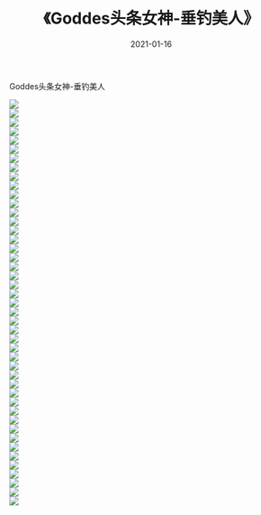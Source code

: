 ﻿---
layout: post
title:  《Goddes头条女神-垂钓美人》
date:   2021-01-16
img: http://img.660000.xyz/Sharelink/网络美图/2021/Goddes头条女神-垂钓美人/000.jpg
categories: [美女, 清纯, 唯美]
---

Goddes头条女神-垂钓美人

  ![](http://img.660000.xyz/Sharelink/网络美图/2021/Goddes头条女神-垂钓美人/001.jpg) <br> ![](http://img.660000.xyz/Sharelink/网络美图/2021/Goddes头条女神-垂钓美人/002.jpg) <br> ![](http://img.660000.xyz/Sharelink/网络美图/2021/Goddes头条女神-垂钓美人/003.jpg) <br> ![](http://img.660000.xyz/Sharelink/网络美图/2021/Goddes头条女神-垂钓美人/004.jpg) <br> ![](http://img.660000.xyz/Sharelink/网络美图/2021/Goddes头条女神-垂钓美人/005.jpg) <br> ![](http://img.660000.xyz/Sharelink/网络美图/2021/Goddes头条女神-垂钓美人/006.jpg) <br> ![](http://img.660000.xyz/Sharelink/网络美图/2021/Goddes头条女神-垂钓美人/007.jpg) <br> ![](http://img.660000.xyz/Sharelink/网络美图/2021/Goddes头条女神-垂钓美人/008.jpg) <br> ![](http://img.660000.xyz/Sharelink/网络美图/2021/Goddes头条女神-垂钓美人/009.jpg) <br> ![](http://img.660000.xyz/Sharelink/网络美图/2021/Goddes头条女神-垂钓美人/010.jpg) <br> ![](http://img.660000.xyz/Sharelink/网络美图/2021/Goddes头条女神-垂钓美人/011.jpg) <br> ![](http://img.660000.xyz/Sharelink/网络美图/2021/Goddes头条女神-垂钓美人/012.jpg) <br> ![](http://img.660000.xyz/Sharelink/网络美图/2021/Goddes头条女神-垂钓美人/013.jpg) <br> ![](http://img.660000.xyz/Sharelink/网络美图/2021/Goddes头条女神-垂钓美人/014.jpg) <br> ![](http://img.660000.xyz/Sharelink/网络美图/2021/Goddes头条女神-垂钓美人/015.jpg) <br> ![](http://img.660000.xyz/Sharelink/网络美图/2021/Goddes头条女神-垂钓美人/016.jpg) <br> ![](http://img.660000.xyz/Sharelink/网络美图/2021/Goddes头条女神-垂钓美人/017.jpg) <br> ![](http://img.660000.xyz/Sharelink/网络美图/2021/Goddes头条女神-垂钓美人/018.jpg) <br> ![](http://img.660000.xyz/Sharelink/网络美图/2021/Goddes头条女神-垂钓美人/019.jpg) <br> ![](http://img.660000.xyz/Sharelink/网络美图/2021/Goddes头条女神-垂钓美人/020.jpg) <br> ![](http://img.660000.xyz/Sharelink/网络美图/2021/Goddes头条女神-垂钓美人/021.jpg) <br> ![](http://img.660000.xyz/Sharelink/网络美图/2021/Goddes头条女神-垂钓美人/022.jpg) <br> ![](http://img.660000.xyz/Sharelink/网络美图/2021/Goddes头条女神-垂钓美人/023.jpg) <br> ![](http://img.660000.xyz/Sharelink/网络美图/2021/Goddes头条女神-垂钓美人/024.jpg) <br> ![](http://img.660000.xyz/Sharelink/网络美图/2021/Goddes头条女神-垂钓美人/025.jpg) <br> ![](http://img.660000.xyz/Sharelink/网络美图/2021/Goddes头条女神-垂钓美人/026.jpg) <br> ![](http://img.660000.xyz/Sharelink/网络美图/2021/Goddes头条女神-垂钓美人/027.jpg) <br> ![](http://img.660000.xyz/Sharelink/网络美图/2021/Goddes头条女神-垂钓美人/028.jpg) <br> ![](http://img.660000.xyz/Sharelink/网络美图/2021/Goddes头条女神-垂钓美人/029.jpg) <br> ![](http://img.660000.xyz/Sharelink/网络美图/2021/Goddes头条女神-垂钓美人/030.jpg) <br> ![](http://img.660000.xyz/Sharelink/网络美图/2021/Goddes头条女神-垂钓美人/031.jpg) <br> ![](http://img.660000.xyz/Sharelink/网络美图/2021/Goddes头条女神-垂钓美人/032.jpg) <br> ![](http://img.660000.xyz/Sharelink/网络美图/2021/Goddes头条女神-垂钓美人/033.jpg) <br> ![](http://img.660000.xyz/Sharelink/网络美图/2021/Goddes头条女神-垂钓美人/034.jpg) <br> ![](http://img.660000.xyz/Sharelink/网络美图/2021/Goddes头条女神-垂钓美人/035.jpg) <br> ![](http://img.660000.xyz/Sharelink/网络美图/2021/Goddes头条女神-垂钓美人/036.jpg) <br> ![](http://img.660000.xyz/Sharelink/网络美图/2021/Goddes头条女神-垂钓美人/037.jpg) <br> ![](http://img.660000.xyz/Sharelink/网络美图/2021/Goddes头条女神-垂钓美人/038.jpg) <br> ![](http://img.660000.xyz/Sharelink/网络美图/2021/Goddes头条女神-垂钓美人/039.jpg) <br> ![](http://img.660000.xyz/Sharelink/网络美图/2021/Goddes头条女神-垂钓美人/040.jpg) <br> ![](http://img.660000.xyz/Sharelink/网络美图/2021/Goddes头条女神-垂钓美人/041.jpg) <br> ![](http://img.660000.xyz/Sharelink/网络美图/2021/Goddes头条女神-垂钓美人/042.jpg) <br> ![](http://img.660000.xyz/Sharelink/网络美图/2021/Goddes头条女神-垂钓美人/043.jpg) <br> ![](http://img.660000.xyz/Sharelink/网络美图/2021/Goddes头条女神-垂钓美人/044.jpg) <br> ![](http://img.660000.xyz/Sharelink/网络美图/2021/Goddes头条女神-垂钓美人/045.jpg) <br>